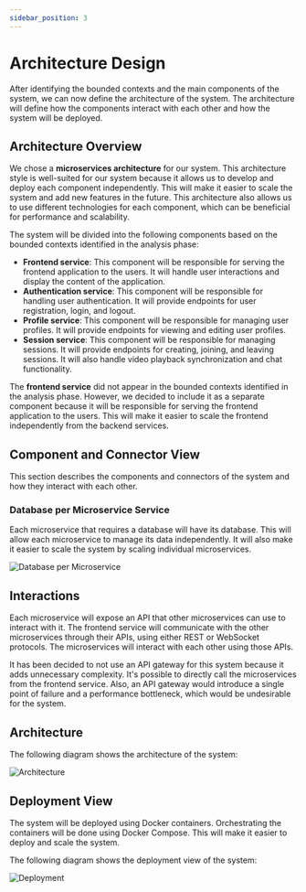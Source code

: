 ```yaml
---
sidebar_position: 3
---
```



# Architecture Design


After identifying the bounded contexts and the main components of the system, we can now define the architecture of the system. The architecture will define how the components interact with each other and how the system will be deployed.


## Architecture Overview


We chose a **microservices architecture** for our system. This architecture style is well-suited for our system because it allows us to develop and deploy each component independently. This will make it easier to scale the system and add new features in the future. This architecture also allows us to use different technologies for each component, which can be beneficial for performance and scalability.


The system will be divided into the following components based on the bounded contexts identified in the analysis phase:


- **Frontend service**: This component will be responsible for serving the frontend application to the users. It will handle user interactions and display the content of the application.
- **Authentication service**: This component will be responsible for handling user authentication. It will provide endpoints for user registration, login, and logout.
- **Profile service**: This component will be responsible for managing user profiles. It will provide endpoints for viewing and editing user profiles.
- **Session service**: This component will be responsible for managing sessions. It will provide endpoints for creating, joining, and leaving sessions. It will also handle video playback synchronization and chat functionality.


The **frontend service** did not appear in the bounded contexts identified in the analysis phase. However, we decided to include it as a separate component because it will be responsible for serving the frontend application to the users. This will make it easier to scale the frontend independently from the backend services.


## Component and Connector View


This section describes the components and connectors of the system and how they interact with each other.


### Database per Microservice Service


Each microservice that requires a database will have its database. This will allow each microservice to manage its data independently. It will also make it easier to scale the system by scaling individual microservices.


![Database per Microservice](/img/ddd/architecture/db-microservice.svg)


## Interactions


Each microservice will expose an API that other microservices can use to interact with it. The frontend service will communicate with the other microservices through their APIs, using either REST or WebSocket protocols. The microservices will interact with each other using those APIs.

It has been decided to not use an API gateway for this system because it adds unnecessary complexity. It's possible to directly call the microservices from the frontend service. Also, an API gateway would introduce a single point of failure and a performance bottleneck, which would be undesirable for the system.


## Architecture


The following diagram shows the architecture of the system:


![Architecture](/img/ddd/architecture/architecture.svg)


## Deployment View


The system will be deployed using Docker containers. Orchestrating the containers will be done using Docker Compose. This will make it easier to deploy and scale the system.


The following diagram shows the deployment view of the system:


![Deployment](/img/ddd/architecture/deployment.svg)







